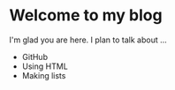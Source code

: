 # Welcome to my blog

I'm glad you are here. I plan to talk about ...
* GitHub
* Using HTML
* Making lists

